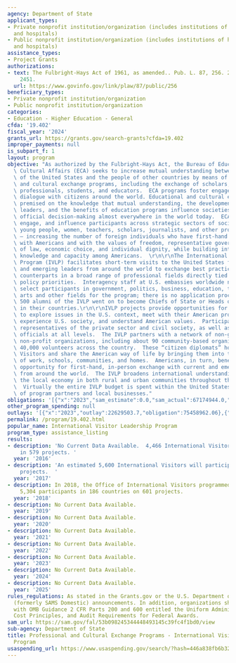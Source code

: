 ```yaml
---
agency: Department of State
applicant_types:
- Private nonprofit institution/organization (includes institutions of higher education
  and hospitals)
- Public nonprofit institution/organization (includes institutions of higher education
  and hospitals)
assistance_types:
- Project Grants
authorizations:
- text: The Fulbright-Hays Act of 1961, as amended.. Pub. L. 87, 256. 22 U.S.C. &sect;
    2451.
  url: https://www.govinfo.gov/link/plaw/87/public/256
beneficiary_types:
- Private nonprofit institution/organization
- Public nonprofit institution/organization
categories:
- Education - Higher Education - General
cfda: '19.402'
fiscal_year: '2024'
grants_url: https://grants.gov/search-grants?cfda=19.402
improper_payments: null
is_subpart_f: 1
layout: program
objective: "As authorized by the Fulbright-Hays Act, the Bureau of Educational and\
  \ Cultural Affairs (ECA) seeks to increase mutual understanding between the people\
  \ of the United States and the people of other countries by means of educational\
  \ and cultural exchange programs, including the exchange of scholars, researchers,\
  \ professionals, students, and educators.  ECA programs foster engagement and encourage\
  \ dialogue with citizens around the world. Educational and cultural engagement is\
  \ premised on the knowledge that mutual understanding, the development of future\
  \ leaders, and the benefits of education programs influence societies and affect\
  \ official decision-making almost everywhere in the world today.  ECA programs inform,\
  \ engage, and influence participants across strategic sectors of society – including\
  \ young people, women, teachers, scholars, journalists, and other professionals\
  \ – increasing the number of foreign individuals who have first-hand experience\
  \ with Americans and with the values of freedom, representative government, rule\
  \ of law, economic choice, and individual dignity, while building international\
  \ knowledge and capacity among Americans.  \r\n\r\nThe International Visitor Leadership\
  \ Program (IVLP) facilitates short-term visits to the United States for current\
  \ and emerging leaders from around the world to exchange best practices with American\
  \ counterparts in a broad range of professional fields directly tied to U.S. foreign\
  \ policy priorities.  Interagency staff at U.S. embassies worldwide nominate and\
  \ select participants in government, politics, business, education, the media, the\
  \ arts and other fields for the program; there is no application process.  Over\
  \ 500 alumni of the IVLP went on to become Chiefs of State or Heads of Government\
  \ in their countries.\r\n\r\nIVLP projects provide opportunities for participants\
  \ to explore issues in the U.S. context, meet with their American professional counterparts,\
  \ experience U.S. society, and understand American values.  Participants meet with\
  \ representatives of the private sector and civil society, as well as with government\
  \ officials at all levels.  The IVLP partners with a network of non-government,\
  \ non-profit organizations, including about 90 community-based organizations and\
  \ 40,000 volunteers across the country.  These “citizen diplomats” host the International\
  \ Visitors and share the American way of life by bringing them into their places\
  \ of work, schools, communities, and homes.  Americans, in turn, benefit from the\
  \ opportunity for first-hand, in-person exchange with current and emerging leaders\
  \ from around the world.  The IVLP broadens international understanding and supports\
  \ the local economy in both rural and urban communities throughout the United States.\
  \  Virtually the entire IVLP budget is spent within the United States in support\
  \ of program partners and local businesses."
obligations: '[{"x":"2023","sam_estimate":0.0,"sam_actual":67174944.0,"usa_spending_actual":45427692.86},{"x":"2024","sam_estimate":0.0,"sam_actual":67174944.0,"usa_spending_actual":43646844.97},{"x":"2025","sam_estimate":0.0,"sam_actual":67174944.0,"usa_spending_actual":35462334.0}]'
other_program_spending: null
outlays: '[{"x":"2023","outlay":22629503.7,"obligation":75458962.06},{"x":"2024","outlay":0.0,"obligation":63863274.0},{"x":"2025","outlay":0.0,"obligation":9632394.0}]'
permalink: /program/19.402.html
popular_name: International Visitor Leadership Program
program_type: assistance_listing
results:
- description: 'No Current Data Available.  4,466 International Visitors participated
    in 579 projects. '
  year: '2016'
- description: 'An estimated 5,600 International Visitors will participate in 670
    projects.  '
  year: '2017'
- description: In 2018, the Office of International Visitors programmed approximately
    5,304 participants in 186 countries on 601 projects.
  year: '2018'
- description: No Current Data Available.
  year: '2019'
- description: No Current Data Available.
  year: '2020'
- description: No Current Data Available.
  year: '2021'
- description: No Current Data Available.
  year: '2022'
- description: No Current Data Available.
  year: '2023'
- description: No Current Data Available.
  year: '2024'
- description: No Current Data Available.
  year: '2025'
rules_regulations: As stated in the Grants.gov or the U.S. Department of State's MyGrants
  (formerly SAMS Domestic) announcements. In addition, organizations should be familiar
  with OMB Guidance 2 CFR Parts 200 and 600 entitled the Uniform Administrative Requirements,
  Cost Principles, and Audit Requirements for Federal Awards.
sam_url: https://sam.gov/fal/53b098245344448493145c39fc4f1bd0/view
sub-agency: Department of State
title: Professional and Cultural Exchange Programs - International Visitor Leadership
  Program
usaspending_url: https://www.usaspending.gov/search/?hash=446a838fb6b327263941dfea2c22bf93
---
```

